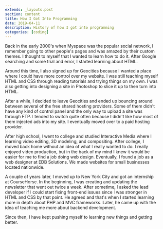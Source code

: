 ```yaml
---
extends: _layouts.post
section: content
title: How I Got Into Programming
date: 2019-04-11
description: History of how I got into programming
categories: [coding]
---
```


Back in the early 2000's when Myspace was the popular social network, I remember going to other people's pages and was amazed by their custom themes. I thought to myself that I wanted to learn how to do it. After Google searching and some trial and error, I started learning about HTML.

Around this time, I also signed up for Geocities because I wanted a place where I could have more control over my website. I was still teaching myself HTML and CSS through reading tutorials and trying things on my own. I was also getting into designing a site in Photoshop to slice it up to then turn into HTML.

After a while, I decided to leave Geocities and ended up bouncing around between several of the free shared hosting providers. Some of them didn't have any kind of control panel and the only way to upload a site was through FTP. I tended to switch quite often because I didn't like how most of them injected ads into my site. I eventually moved over to a paid hosting provider.

After high school, I went to college and studied Interactive Media where I learning video editing, 3D modeling, and compositing. After college, I moved back home without an idea of what I really wanted to do. I really enjoyed video production, but in the back of my mind I knew it would be easier for me to find a job doing web design. Eventually, I found a job as a web designer at EDB Solutions. We made websites for small businesses located nationwide.

A couple of years later, I moved up to New York City and got an internship at CourseHorse. In the beginning, I was creating and updating the newsletter that went out twice a week. After sometime, I asked the lead developer if I could start fixing front-end issues since I was stronger in HTML and CSS by that point. He agreed and that's when I started learning more in depth about PHP and MVC frameworks. Later, he came up with the idea of teaching me more about backend development.

Since then, I have kept pushing myself to learning new things and getting better.
